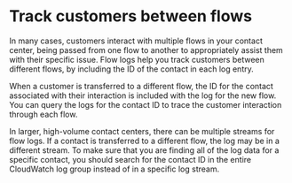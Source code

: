 # Track customers between flows<a name="contact-flow-log-multiple-flows"></a>

In many cases, customers interact with multiple flows in your contact center, being passed from one flow to another to appropriately assist them with their specific issue\. Flow logs help you track customers between different flows, by including the ID of the contact in each log entry\. 

When a customer is transferred to a different flow, the ID for the contact associated with their interaction is included with the log for the new flow\. You can query the logs for the contact ID to trace the customer interaction through each flow\. 

In larger, high\-volume contact centers, there can be multiple streams for flow logs\. If a contact is transferred to a different flow, the log may be in a different stream\. To make sure that you are finding all of the log data for a specific contact, you should search for the contact ID in the entire CloudWatch log group instead of in a specific log stream\.